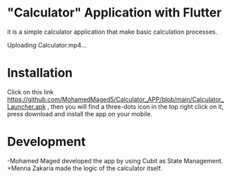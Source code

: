 # "Calculator" Application with Flutter
it is a simple calculator application that make basic calculation processes.



Uploading Calculator.mp4…







# Installation
Click on this link https://github.com/MohamedMaged5/Calculator_APP/blob/main/Calculator_Launcher.apk , then you will find a three-dots icon in the top right click on it, press download and install the app on your mobile.

# Development
-Mohamed Maged developed the app by using Cubit as State Management.
+Menna Zakaria made the logic of the calculator itself.
